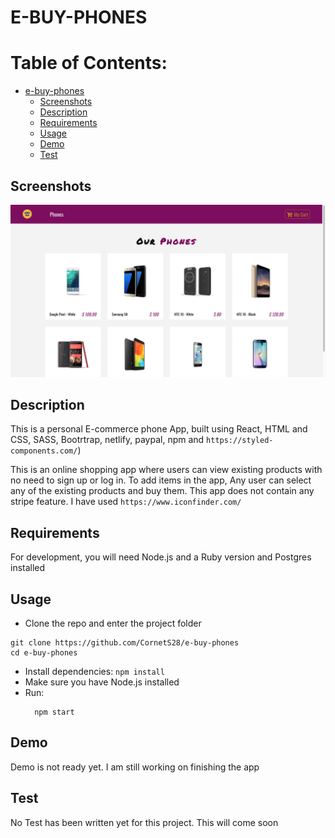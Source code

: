 # E-BUY-PHONES

# Table of Contents:

- [e-buy-phones](#e-buy-phones)
  - [Screenshots](#screenshots)
  - [Description](#description)
  - [Requirements](#requirements)
  - [Usage](#usage)
  - [Demo](#demo)
  - [Test](#test)

## Screenshots

![](public/images/screenshot.png)


## Description

This is a personal E-commerce phone App, built using React, HTML and CSS, SASS, Bootrtrap, netlify, paypal, npm and `https://styled-components.com/`)

This is an online shopping app where users can view existing products with no need to sign up or log in. To add items in the app, Any user can select any of the existing products and buy them. This app does not contain any stripe feature. I have used `https://www.iconfinder.com/`

## Requirements

For development, you will need Node.js and a Ruby version and Postgres installed

## Usage

- Clone the repo and enter the project folder

```
git clone https://github.com/CornetS28/e-buy-phones
cd e-buy-phones
```

- Install dependencies: `npm install`
- Make sure you have Node.js installed
- Run:
  ```
    npm start
  ```

## Demo

Demo is not ready yet. I am still working on finishing the app

## Test

No Test has been written yet for this project. This will come soon
